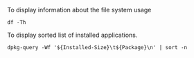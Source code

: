 To display information about the file system usage

```
df -Th
```

To display sorted list of installed applications.

```
dpkg-query -Wf '${Installed-Size}\t${Package}\n' | sort -n
```
